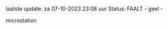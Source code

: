 laatste update: 
za 07-10-2023 23:08   uur 
Status: FAALT - geel - 
<div class="service Y">microstation</div>